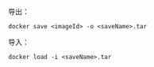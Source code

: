 导出：

```shell
docker save <imageId> -o <saveName>.tar
```

导入：

```shell
docker load -i <saveName>.tar
```

